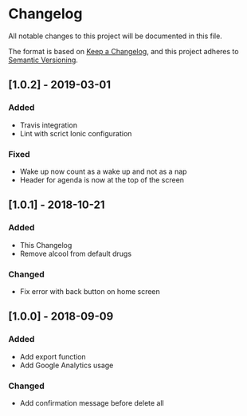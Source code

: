 # Changelog
All notable changes to this project will be documented in this file.

The format is based on [Keep a Changelog](https://keepachangelog.com/en/1.0.0/),
and this project adheres to [Semantic Versioning](https://semver.org/spec/v2.0.0.html).

## [1.0.2] - 2019-03-01
### Added
- Travis integration
- Lint with scrict Ionic configuration

### Fixed
- Wake up now count as a wake up and not as a nap
- Header for agenda is now at the top of the screen

## [1.0.1] - 2018-10-21
### Added
- This Changelog
- Remove alcool from default drugs

### Changed
- Fix error with back button on home screen

## [1.0.0] - 2018-09-09
### Added
- Add export function
- Add Google Analytics usage

### Changed
- Add confirmation message before delete all